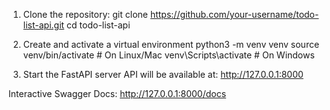 1. Clone the repository:
git clone https://github.com/your-username/todo-list-api.git
cd todo-list-api

2. Create and activate a virtual environment
python3 -m venv venv
source venv/bin/activate   # On Linux/Mac
venv\Scripts\activate      # On Windows

3. Start the FastAPI server
API will be available at:
  http://127.0.0.1:8000

Interactive Swagger Docs:
  http://127.0.0.1:8000/docs